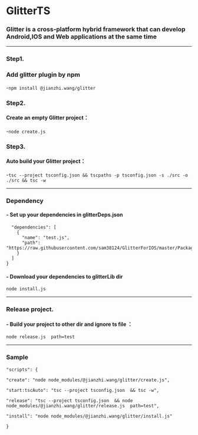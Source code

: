 # GlitterTS

### Glitter is a cross-platform hybrid framework that can develop Android,IOS and Web applications at the same time

-------

### Step1.

### Add glitter plugin by npm

-`npm install @jianzhi.wang/glitter`

### Step2.

#### Create an empty Glitter project：

-`node create.js`

### Step3.

#### Auto build your Glitter project：

-```tsc --project tsconfig.json && tscpaths -p tsconfig.json -s ./src -o ./src && tsc -w```

-------
### Dependency

#### - Set up your dependencies in glitterDeps.json
``` {
  "dependencies": [
    {
      "name": "test.js",
      "path": "https://raw.githubusercontent.com/sam38124/GlitterForIOS/master/Package.resolved"
    }
  ]
}  
```
#### - Download your dependencies to glitterLib dir
```node install.js```

-------
### Release project.

#### - Build your project to other dir and ignore ts file ：

`node release.js  path=test`


-------

### Sample

```
"scripts": {

"create": "node node_modules/@jianzhi.wang/glitter/create.js",  

"start:tscAuto": "tsc --project tsconfig.json  && tsc -w",

"release": "tsc --project tsconfig.json  && node node_modules/@jianzhi.wang/glitter/release.js  path=test",

"install": "node node_modules/@jianzhi.wang/glitter/install.js"

}
```
